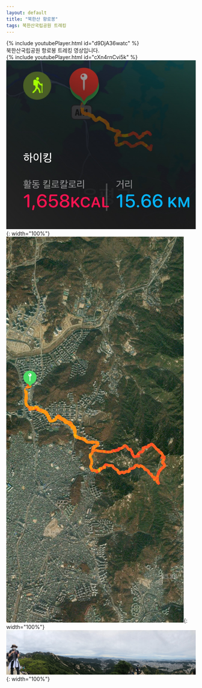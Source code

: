 ```yaml
---
layout: default
title: "북한산 향로봉"
tags: 북한산국립공원 트레킹
---
```


{% include youtubePlayer.html id="d9DjA36watc" %}
<br/>
북한산국립공원 항로봉 트레킹 영상입니다.<br/>
{% include youtubePlayer.html id="cXn4rnCvi5k" %}<br/>
![산행정보](/images/2021-09-25-북한산국립공원-향로봉/map-01.jpg){: width="100%"}<br/>
![산행루트](/images/2021-09-25-북한산국립공원-향로봉/map-02.jpg){: width="100%"}<br/>
![산행사진](/images/2021-09-25-북한산국립공원-향로봉/map-03.jpg){: width="100%"}<br/>
